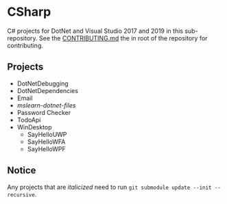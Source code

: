 # CSharp

C# projects for DotNet and Visual Studio 2017 and 2019 in this sub-repository. See the [CONTRIBUTING.md](../CONTRIBUTING.md) the in root of the repository for contributing.

## Projects

- DotNetDebugging
- DotNetDependencies
- Email
- _mslearn-dotnet-files_
- Password Checker
- TodoApi
- WinDesktop
  - SayHelloUWP
  - SayHelloWFA
  - SayHelloWPF

## Notice

Any projects that are _italicized_ need to run `git submodule update --init --recursive`.
